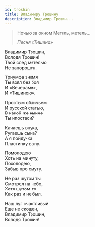 ```yaml
---
id: troshin
title: Владимиру Трошину
description: Владимир Трошин...
---
```


> Ночью за окном
> Метель, метель...
>
> _Песня «Тишина»_

Владимир Трошин,\
Володя Трошин!\
Твой след метелью\
Не запорошен.

Триумфа знамя\
Ты взял без боя\
И «Вечерами»,\
И «Тишиною».

Простым обличьем\
И русской статью,\
В какой же нынче\
Ты ипостаси?

Качаешь внука,\
Ругаешь сына?\
А я пойду-ка\
Пластинку выну.

Помолодею\
Хоть на минуту,\
Похолодею,\
Забыв про смуту.

Не раз шутом ты\
Смотрел на небо,\
Хотя шутом-то\
Как раз и не был.

Наш луг счастливый\
Еще не скошен,\
Владимир Трошин,\
Володя Трошин!
